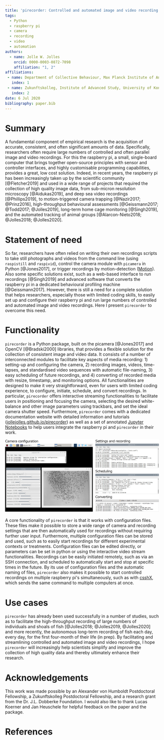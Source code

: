 ```yaml
---
title: 'pirecorder: Controlled and automated image and video recording with the raspberry pi'
tags:
  - Python
  - raspberry pi
  - camera
  - recording
  - video
  - automation
authors:
  - name: Jolle W. Jolles
    orcid: 0000-0003-0872-7098
    affiliation: "1, 2"
affiliations:
 - name: Department of Collective Behaviour, Max Planck Institute of Animal Behaviour, Konstanz, Germany
   index: 1
 - name: Zukunftskolleg, Institute of Advanced Study, University of Konstanz, Germany
   index: 2
date: 6 Jul 2020
bibliography: paper.bib
---
```


# Summary
A fundamental component of empirical research is the acquisition of accurate, consistent, and often significant amounts of data. Specifically, researchers often require large numbers of controlled and often parallel image and video recordings. For this the raspberry pi, a small, single-board computer that brings together open-source principles with sensor and controller interfaces, and highly customisable programming capabilities, provides a great, low cost solution. Indeed, in recent years, the raspberry pi has been increasingly taken up by the scientific community [@Fletcher2019] and used in a wide range of projects that required the collection of high quality image data, from sub-micron resolution microscopy [@Aidukas2019], and deep sea video recordings [@Phillips2019], to motion-triggered camera trapping [@Nazir2017; @Prinz2016], high-throughput behavioural assessments [@Geissmann2017; @Todd2017; @Jolles2019], long-term home cage monitoring [@Singh2019], and the automated tracking of animal groups [@Alarcon-Nieto2018; @Jolles2018; @Jolles2020].

# Statement of need
So far, researchers have often relied on writing their own recordings scripts to take still photographs and videos from the command line (using `raspistill` and `raspivid`), control the camera module with `picamera` in Python [@Jones2017], or trigger recordings by motion-detection  ([Motion](https://motion-project.github.io)). Also some specific solutions exist, such as a web-based interface to run recordings [@Singh2019] and advanced software that converts the raspberry pi in a dedicated behavioural profiling machine [@Geissmann2017]. However, there is still a need for a complete solution that helps researchers, especially those with limited coding skills, to easily set up and configure their raspberry pi and run large numbers of controlled and automated image and video recordings. Here I present `pirecorder` to overcome this need.

# Functionality
`pirecorder` is a Python package, built on the picamera [@Jones2017] and OpenCV [@Bradski2000] libraries, that provides a flexible solution for the collection of consistent image and video data. It consists of a number of interconnected modules to facilitate key aspects of media recording: 1) setting-up and configuring the camera, 2) recording images, videos, time-lapses, and standardised video sequences with automatic file-naming, 3) easy scheduling of future recordings, and 4) converting of recorded media with resize, timestamp, and monitoring options. All functionalities are designed to make it very straightforward, even for users with limited coding experience, to configure, initiate, schedule, and convert recordings. In particular, `pirecorder` offers interactive streaming functionalities to facilitate users in positioning and focusing the camera, selecting the desired white-balance and other image parameters using trackbars, and set the ideal camera shutter speed. Furthermore, `pirecorder` comes with a dedicated documentation website with detailed information and tutorials ([jollejolles.github.io/pirecorder](https://jollejolles.github.io/pirecorder/)) as well as a set of annotated [Jupyter Notebooks](https://github.com/JolleJolles/pirecorder/tree/master/notebooks) to help users integrate the raspberry pi and `pirecorder` in their work.

![Screenshots of pirecorder in action, from configuring the camera with the interactive video stream, running recordings, testing and scheduling future recordings, and converting recorded media.](Figure1.jpg)

A core functionality of `pirecorder` is that it works with configuration files. These files make it possible to store a wide range of camera and recording settings that are then automatically used for recordings without requiring further user input. Furthermore, multiple configuration files can be stored and used, such as to easily start recordings for different experimental contexts or treatments. Configuration files can be edited directly, or parameters can be set in python or using the interactive video stream functionalities. Recordings can be easily initiated remotely, such as via an SSH connection, and scheduled to automatically start and stop at specific times in the future. By its use of configuration files and the automatic naming of files, `pirecorder` also makes it possible to start controlled recordings on multiple raspberry pi's simultaneously, such as with [csshX](https://github.com/brockgr/csshx), which sends the same command to multiple computers at once.  

# Use cases
`pirecorder` has already been used successfully in a number of studies, such as to facilitate the high-throughput recording of large numbers of individuals and shoals of fish [@Jolles2018; @Jolles2019, @Jolles2020] and more recently, the autonomous long-term recording of fish each day, every day, for the first four-month of their life (in prep). By facilitating and streamlining controlled and automated image and video recordings, I hope `pirecorder` will increasingly help scientists simplify and improve the collection of high quality data and thereby ultimately enhance their research.

# Acknowledgements
This work was made possible by an Alexander von Humboldt Postdoctoral Fellowship, a Zukunftskolleg Postdoctoral Fellowship, and a research grant from the Dr. J.L. Dobberke Foundation. I would also like to thank Lucas Koerner and Jan Heuschele for helpful feedback on the paper and the package.

# References
